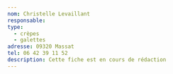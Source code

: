 ```yaml
---
nom: Christelle Levaillant
responsable:
type:
  - crèpes
  - galettes
adresse: 09320 Massat
tel: 06 42 39 11 52
description: Cette fiche est en cours de rédaction
---
```

